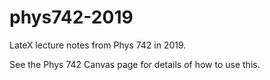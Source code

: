 # phys742-2019

LateX lecture notes from Phys 742 in 2019.

See the Phys 742 Canvas page for details of how to use this.
